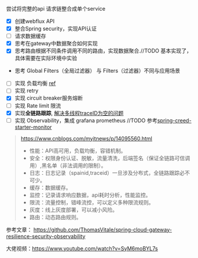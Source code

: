尝试将完整的api 请求链整合成单个service
- [x] 创建webflux API
- [x] 整合Spring security，实现API认证
- [ ] 请求数据缓存
- [x] 思考在gateway中数据聚合如何实现
- [x] 思考路由根据不同条件调用不同的路由，实现数据聚合.//TODO 基本实现了，具体需要在实际环境中实验
- 思考 Global Filters（全局过滤器） 与  Filters（过滤器）不同与应用场景
- [ ] 实现 负载均衡 [ref](https://spring.io/guides/gs/spring-cloud-loadbalancer)
- [ ] 实现 retry
- [x] 实现 circuit breaker服务熔断
- [ ] 实现 Rate limit 限流
- [x] 实现**全链路跟踪**, [解决多线程traceID为空的问题](https://stackoverflow.com/questions/78020101/spring-boot-3-upgrade-executor-context-propagation-sleuth-to-micrometer-tracing)
- [ ] 实现 Observability，集成 grafana prometheus //TODO 参考[spring-creed-starter-monitor](..%2Fspring-creed-framework%2Fspring-creed-starter-monitor)

> https://www.cnblogs.com/myitnews/p/14095560.html
> - 性能：API高可用，负载均衡，容错机制。
> - 安全：权限身份认证、脱敏，流量清洗，后端签名（保证全链路可信调用）,黑名单（非法调用的限制）。
> - 日志：日志记录（spainid,traceid）一旦涉及分布式，全链路跟踪必不可少。
> - 缓存：数据缓存。
> - 监控：记录请求响应数据，api耗时分析，性能监控。
> - 限流：流量控制，错峰流控，可以定义多种限流规则。
> - 灰度：线上灰度部署，可以减小风险。
> - 路由：动态路由规则。
>
 

参考文章： https://github.com/ThomasVitale/spring-cloud-gateway-resilience-security-observability

大佬视频：https://www.youtube.com/watch?v=SyM6moBYL7s
